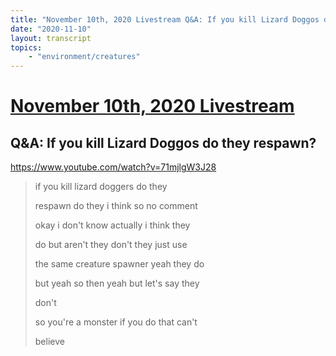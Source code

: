 ```yaml
---
title: "November 10th, 2020 Livestream Q&A: If you kill Lizard Doggos do they respawn?"
date: "2020-11-10"
layout: transcript
topics:
    - "environment/creatures"
---
```

# [November 10th, 2020 Livestream](../2020-11-10.md)
## Q&A: If you kill Lizard Doggos do they respawn?
https://www.youtube.com/watch?v=71mjlgW3J28
> if you kill lizard doggers do they
> 
> respawn do they i think so no comment
> 
> okay i don't know actually i think they
> 
> do but aren't they don't they just use
> 
> the same creature spawner yeah they do
> 
> but yeah so then yeah but let's say they
> 
> don't
> 
> so you're a monster if you do that can't
> 
> believe
> 
